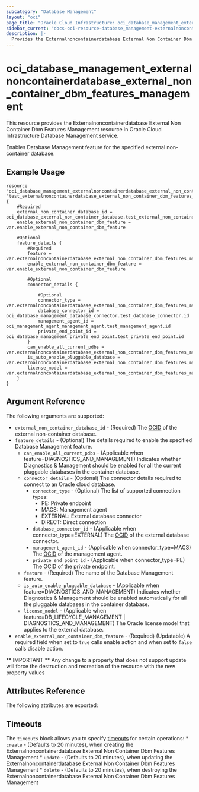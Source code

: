 ```yaml
---
subcategory: "Database Management"
layout: "oci"
page_title: "Oracle Cloud Infrastructure: oci_database_management_externalnoncontainerdatabase_external_non_container_dbm_features_management"
sidebar_current: "docs-oci-resource-database_management-externalnoncontainerdatabase_external_non_container_dbm_features_management"
description: |-
  Provides the Externalnoncontainerdatabase External Non Container Dbm Features Management resource in Oracle Cloud Infrastructure Database Management service
---
```


# oci_database_management_externalnoncontainerdatabase_external_non_container_dbm_features_management
This resource provides the Externalnoncontainerdatabase External Non Container Dbm Features Management resource in Oracle Cloud Infrastructure Database Management service.

Enables Database Management feature for the specified external non-container database.


## Example Usage

```hcl
resource "oci_database_management_externalnoncontainerdatabase_external_non_container_dbm_features_management" "test_externalnoncontainerdatabase_external_non_container_dbm_features_management" {
	#Required
	external_non_container_database_id = oci_database_external_non_container_database.test_external_non_container_database.id
	enable_external_non_container_dbm_feature = var.enable_external_non_container_dbm_feature

	#Optional
	feature_details {
		#Required
		feature = var.externalnoncontainerdatabase_external_non_container_dbm_features_management_feature_details_feature
		enable_external_non_container_dbm_feature = var.enable_external_non_container_dbm_feature

		#Optional
		connector_details {

			#Optional
			connector_type = var.externalnoncontainerdatabase_external_non_container_dbm_features_management_feature_details_connector_details_connector_type
			database_connector_id = oci_database_management_database_connector.test_database_connector.id
			management_agent_id = oci_management_agent_management_agent.test_management_agent.id
			private_end_point_id = oci_database_management_private_end_point.test_private_end_point.id
		}
		can_enable_all_current_pdbs = var.externalnoncontainerdatabase_external_non_container_dbm_features_management_feature_details_can_enable_all_current_pdbs
		is_auto_enable_pluggable_database = var.externalnoncontainerdatabase_external_non_container_dbm_features_management_feature_details_is_auto_enable_pluggable_database
		license_model = var.externalnoncontainerdatabase_external_non_container_dbm_features_management_feature_details_license_model
	}
}
```

## Argument Reference

The following arguments are supported:

* `external_non_container_database_id` - (Required) The [OCID](https://docs.cloud.oracle.com/iaas/Content/General/Concepts/identifiers.htm) of the external non-container database.
* `feature_details` - (Optional) The details required to enable the specified Database Management feature.
	* `can_enable_all_current_pdbs` - (Applicable when feature=DIAGNOSTICS_AND_MANAGEMENT) Indicates whether Diagnostics & Management should be enabled for all the current pluggable databases in the container database.
	* `connector_details` - (Optional) The connector details required to connect to an Oracle cloud database.
		* `connector_type` - (Optional) The list of supported connection types:
			* PE: Private endpoint
			* MACS: Management agent
			* EXTERNAL: External database connector
			* DIRECT: Direct connection 
		* `database_connector_id` - (Applicable when connector_type=EXTERNAL) The [OCID](https://docs.cloud.oracle.com/iaas/Content/General/Concepts/identifiers.htm) of the external database connector.
		* `management_agent_id` - (Applicable when connector_type=MACS) The [OCID](https://docs.cloud.oracle.com/iaas/Content/General/Concepts/identifiers.htm) of the management agent.
		* `private_end_point_id` - (Applicable when connector_type=PE) The [OCID](https://docs.cloud.oracle.com/iaas/Content/General/Concepts/identifiers.htm) of the private endpoint.
	* `feature` - (Required) The name of the Database Management feature.
	* `is_auto_enable_pluggable_database` - (Applicable when feature=DIAGNOSTICS_AND_MANAGEMENT) Indicates whether Diagnostics & Management should be enabled automatically for all the pluggable databases in the container database.
	* `license_model` - (Applicable when feature=DB_LIFECYCLE_MANAGEMENT | DIAGNOSTICS_AND_MANAGEMENT) The Oracle license model that applies to the external database. 
* `enable_external_non_container_dbm_feature` - (Required) (Updatable) A required field when set to `true` calls enable action and when set to `false` calls disable action.


** IMPORTANT **
Any change to a property that does not support update will force the destruction and recreation of the resource with the new property values

## Attributes Reference

The following attributes are exported:


## Timeouts

The `timeouts` block allows you to specify [timeouts](https://registry.terraform.io/providers/oracle/oci/latest/docs/guides/changing_timeouts) for certain operations:
	* `create` - (Defaults to 20 minutes), when creating the Externalnoncontainerdatabase External Non Container Dbm Features Management
	* `update` - (Defaults to 20 minutes), when updating the Externalnoncontainerdatabase External Non Container Dbm Features Management
	* `delete` - (Defaults to 20 minutes), when destroying the Externalnoncontainerdatabase External Non Container Dbm Features Management
